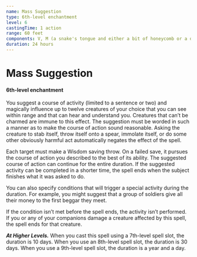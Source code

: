 ```yaml
---
name: Mass Suggestion
type: 6th-level enchantment
level: 6
castingTime: 1 action
range: 60 feet
components: V, M (a snake's tongue and either a bit of honeycomb or a drop of sweet oil)
duration: 24 hours
---
```


# Mass Suggestion

#### 6th-level enchantment

You suggest a course of activity (limited to a sentence or two) and magically influence up to twelve creatures of your choice that you can see within range and that can hear and understand you. Creatures that can’t be charmed are immune to this effect. The suggestion must be worded in such a manner as to make the course of action sound reasonable. Asking the creature to stab itself, throw itself onto a spear, immolate itself, or do some other obviously harmful act automatically negates the effect of the spell.

Each target must make a Wisdom saving throw. On a failed save, it pursues the course of action you described to the best of its ability. The suggested course of action can continue for the entire duration. If the suggested activity can be completed in a shorter time, the spell ends when the subject finishes what it was asked to do.

You can also specify conditions that will trigger a special activity during the duration. For example, you might suggest that a group of soldiers give all their money to the first beggar they meet.

If the condition isn’t met before the spell ends, the activity isn’t performed. If you or any of your companions damage a creature affected by this spell, the spell ends for that creature.

_**At Higher Levels.**_ When you cast this spell using a 7th-level spell slot, the duration is 10 days. When you use an 8th-level spell slot, the duration is 30 days. When you use a 9th-level spell slot, the duration is a year and a day.
